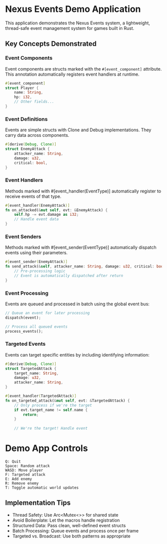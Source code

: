 # Nexus Events Demo Application

This application demonstrates the Nexus Events system, a lightweight, thread-safe event management system for games built in Rust.

## Key Concepts Demonstrated

### Event Components

Event components are structs marked with the `#[event_component]` attribute. This annotation automatically registers event handlers at runtime.

```rust
#[event_component]
struct Player {
    name: String,
    hp: i32,
    // Other fields...
}
```

### Event Definitions
Events are simple structs with Clone and Debug implementations. They carry data across components.

```rust
#[derive(Debug, Clone)]
struct EnemyAttack {
    attacker_name: String,
    damage: u32,
    critical: bool,
}
```

### Event Handlers
Methods marked with #[event_handler(EventType)] automatically register to receive events of that type.

```rust
#[event_handler(EnemyAttack)]
fn on_attacked(&mut self, evt: &EnemyAttack) {
    self.hp -= evt.damage as i32;
    // Handle event data
}
```

### Event Senders
Methods marked with #[event_sender(EventType)] automatically dispatch events using their parameters.

```rust
#[event_sender(EnemyAttack)]
fn send_attack(&self, attacker_name: String, damage: u32, critical: bool) {
    // Pre-processing logic
    // Event is automatically dispatched after return
}
```

### Event Processing
Events are queued and processed in batch using the global event bus:

```rust
// Queue an event for later processing
dispatch(event);

// Process all queued events
process_events();
```

### Targeted Events
Events can target specific entities by including identifying information:

```rust
#[derive(Debug, Clone)]
struct TargetedAttack {
    target_name: String,
    damage: u32,
    attacker_name: String,
}

#[event_handler(TargetedAttack)]
fn on_targeted_attack(&mut self, evt: &TargetedAttack) {
    // Only process if we're the target
    if evt.target_name != self.name {
        return;
    }
    
    // We're the target! Handle event
```

# Demo App Controls
```
Q: Quit
Space: Random attack
WASD: Move player
F: Targeted attack
E: Add enemy
R: Remove enemy
T: Toggle automatic world updates
```

## Implementation Tips
- Thread Safety: Use Arc<Mutex<>> for shared state
- Avoid Boilerplate: Let the macros handle registration
- Structured Data: Pass clean, well-defined event structs
- Batch Processing: Queue events and process once per frame
- Targeted vs. Broadcast: Use both patterns as appropriate
